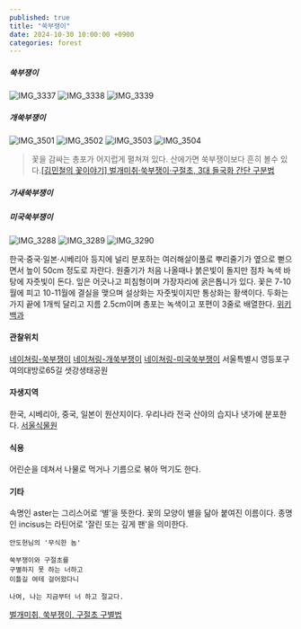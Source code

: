 ```yaml
---
published: true
title: "쑥부쟁이"
date: 2024-10-30 10:00:00 +0900
categories: forest
---
```

##### 쑥부쟁이
![IMG_3337](https://github.com/user-attachments/assets/d3c3ee26-ba2b-407d-86bd-7e8a68ad7656)
![IMG_3338](https://github.com/user-attachments/assets/e7e7b4a4-070e-4eba-a58b-fd71070512cc)
![IMG_3339](https://github.com/user-attachments/assets/105009f0-db00-4a82-8df6-5eedac4a010d)

##### 개쑥부쟁이
![IMG_3501](https://github.com/user-attachments/assets/d2219631-b86c-4b79-aaae-6062625cae2b)
![IMG_3502](https://github.com/user-attachments/assets/a15b2441-bcd6-488b-8815-889ed321688a)
![IMG_3503](https://github.com/user-attachments/assets/985cae3f-fa5c-47aa-8f57-84227ccad4cb)
![IMG_3504](https://github.com/user-attachments/assets/09d57ba6-c4e3-4180-bdd3-6fc1b1cd654a)
> 꽃을 감싸는 총포가 어지럽게 펼쳐져 있다. 산에가면 쑥부쟁이보다 흔히 볼수 있다.[[김민철의 꽃이야기] 벌개미취·쑥부쟁이·구절초, 3대 들국화 간단 구분법](https://www.chosun.com/culture-life/2020/09/16/MRCJ2IDFGZAPXKABDWDZIBV7L4/)

##### 가새쑥부쟁이


##### 미국쑥부쟁이
![IMG_3288](https://github.com/user-attachments/assets/3b3ece77-55c4-4280-a209-8989ac0ca5cd)
![IMG_3289](https://github.com/user-attachments/assets/68482d38-aa0d-4a2c-9de0-2bf5d7751b19)
![IMG_3290](https://github.com/user-attachments/assets/e4b594d7-8796-4f2a-ac53-d46dae9caf7c)


한국·중국·일본·시베리아 등지에 널리 분포하는 여러해살이풀로 뿌리줄기가 옆으로 뻗으면서 높이 50cm 정도로 자란다. 원줄기가 처음 나올때나 붉은빛이 돌지만 점차 녹색 바탕에 자줏빛이 돈다. 잎은 어긋나고 피침형이며 가장자리에 굵은톱니가 있다. 꽃은 7-10월에 피고 10-11월에 결실을 맺으며 설상화는 자줏빛이지만 통상화는 황색이다. 두화는 가지 끝에 1개씩 달리고 지름 2.5cm이며 총포는 녹색이고 포편이 3줄로 배열한다.
[위키백과](https://ko.wikipedia.org/wiki/쑥부쟁이)

#### 관찰위치
[네이쳐링-쑥부쟁이](https://www.naturing.net/o/2355177?user_seq=49641)
[네이쳐링-개쑥부쟁이](https://www.naturing.net/o/2377053?user_seq=49641)
[네이쳐링-미국쑥부쟁이](https://www.naturing.net/o/2355152?user_seq=49641)
서울특별시 영등포구 여의대방로65길 샛강생태공원

#### 자생지역
한국, 시베리아, 중국, 일본이 원산지이다. 우리나라 전국 산야의 습지나 냇가에 분포한다.
[서울식물원](https://botanicpark.seoul.go.kr/front/plants/plantsIntroView.do?plt_sn=640&page=1)

#### 식용
어린순을 데쳐서 나물로 먹거나 기름으로 볶아 먹기도 한다.

#### 기타
속명인 aster는 그리스어로 ‘별’을 뜻한다. 꽃의 모양이 별을 닮아 붙여진 이름이다.
종명인 incisus는 라틴어로 '잘린 또는 깊게 팬'을 의미한다.

```
안도현님의 '무식한 놈'

쑥부쟁이와 구절초를 
구별하지 못 하는 너하고 
이틀길 여테 걸어왔다니 

나여, 나는 지금부터 너 하고 절교다.
```

[벌개미취, 쑥부쟁이, 구절초 구별법](https://blog.naver.com/danbee928/140197707437)